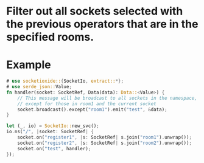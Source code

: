 # Filter out all sockets selected with the previous operators that are in the specified rooms.

# Example
```rust
# use socketioxide::{SocketIo, extract::*};
# use serde_json::Value;
fn handler(socket: SocketRef, Data(data): Data::<Value>) {
    // This message will be broadcast to all sockets in the namespace,
    // except for those in room1 and the current socket
    socket.broadcast().except("room1").emit("test", &data);
}

let (_, io) = SocketIo::new_svc();
io.ns("/", |socket: SocketRef| {
    socket.on("register1", |s: SocketRef| s.join("room1").unwrap());
    socket.on("register2", |s: SocketRef| s.join("room2").unwrap());
    socket.on("test", handler);
});
```
